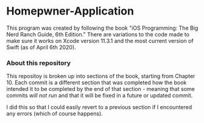 # Homepwner-Application
 
This program was created by following the book "iOS Programming: The Big Nerd Ranch Guide, 6th Edition."  There are variations to the code made to make sure it works on Xcode version 11.3.1 and the most current version of Swift (as of April 6th 2020).  

### About this repository
This repositoy is broken up into sections of the book, starting from Chapter 10.  Each commit is a different section that was completed how the book intended it to be completed by the end of that section - meaning that some commits _will not run_ and that it will be fixed in a future or updated commit.

I did this so that I could easily revert to a previous section if I encountered any errors (which of course happens).
